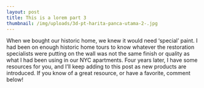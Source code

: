```yaml
---
layout: post
title: This is a lorem part 3
thumbnail: /img/uploads/3d-pt-harita-panca-utama-2-.jpg
---
```

When we bought our historic home, we knew it would need ‘special’ paint. I had been on enough historic home tours to know whatever the restoration specialists were putting on the wall was not the same finish or quality as what I had been using in our NYC apartments. Four years later, I have some resources for you, and I’ll keep adding to this post as new products are introduced. If you know of a great resource, or have a favorite, comment below!